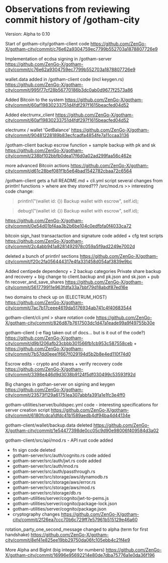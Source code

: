 # Observations from reviewing commit history of /gotham-city

Version: Alpha to 0.10

Start of gotham-city/gotham-client code
https://github.com/ZenGo-X/gotham-city/commit/c76e62a9304759ec7799b552703a1878807726e9

Implementation of ecdsa signing in /gotham-server
https://github.com/ZenGo-X/gotham-city/commit/c76e62a9304759ec7799b552703a1878807726e9

wallet.data added in /gotham-client code (incl keygen.rs)
https://github.com/ZenGo-X/gotham-city/commit/995f77cf28b56770186b3dc0ab0d9677f2573a86

Added Bitcoin to the system
https://github.com/ZenGo-X/gotham-city/commit/60af19830233751d4fdf297f1615beacfed04d52

Added electrumx_client
https://github.com/ZenGo-X/gotham-city/commit/60af19830233751d4fdf297f1615beacfed04d52

electrumx / wallet 'GetBalance'
https://github.com/ZenGo-X/gotham-city/commit/90481228189b83ecfcadfa4854fe7a11ccaa3136

/gotham-client backup escrow function + sample backup with pk and sk 
https://github.com/ZenGo-X/gotham-city/commit/238bf102bbfb0dea17f6d0a02ad299faa56c462e

more advanced Bitcoin actions
https://github.com/ZenGo-X/gotham-city/commit/d61c28bef081f1b5e64bad1542782cbaa72c6564

/gotham-client gets a full README.md + cli.yml script
several changes from println! functions > where are they stored???
/src/mod.rs >> interesting code change:

> println!("(wallet id: {}) Backup wallet with escrow", self.id);

> debug!("(wallet id: {}) Backup wallet with escrow", self.id);

https://github.com/ZenGo-X/gotham-city/commit/0e54d01bf4aa3b2b6be104c0edfbfa0f4033ca72

bitcoin sign_hast transactaction and signature code added + cfg test scripts
https://github.com/ZenGo-X/gotham-city/commit/2c4abb941a8281492978c059a5f9ad2249e7002d

deleted a bunch of println! sections
https://github.com/ZenGo-X/gotham-city/commit/f20c2fa056444317e4fa331458d054af3839e9bc

Added centipede dependency + 2 backup categories Private share backup and recovery + big change to client.backup and pk.json and sk.json + pub fn recover_and_save_shares
https://github.com/ZenGo-X/gotham-city/commit/561779911e963fdfa33a7bbf79d18abdf87ed16e

two domains to check up on (ELECTRUM_HOST)
https://github.com/ZenGo-X/gotham-city/commit/7ac7b17ceee4619da5176934ab741c4f40683544

gotham-client/cli.yml > share rotation code
https://github.com/ZenGo-X/gotham-city/commit/826d87b7617503dc1d47a1eade99a9f49755b30e

gotham-client (-e flag taken out of docs... but is it out of the code?)
https://github.com/ZenGo-X/gotham-city/commit/d9b1206afb23cbbb301566fb1cb953c587558ceb
+
https://github.com/ZenGo-X/gotham-city/commit/7b57dd0eee1f667f029194d5b2b8e4ed110f74d0

Escrow edits - crypto and shares + verify recovery code
https://github.com/ZenGo-X/gotham-city/commit/3398e446d9d3038b9124f5df030499c53593f92d

Big changes in gothan-server on signing and keygen
https://github.com/ZenGo-X/gotham-city/commit/23573f129a61751ea307abbfa391a1e1fc3e4ff0

gotham-utilities/server/buildspec.yml code - interesting specifications for server creation script
https://github.com/ZenGo-X/gotham-city/commit/6180fcdca1dfdc41b1589aedb4df94ba4d44134e

gotham-client/wallet/backup.data deleted
https://github.com/ZenGo-X/gotham-city/commit/1e54477398de0cc05c9d90e98006f409584d3a02

gotham-client/src/api/mod.rs - API rust code added  
+ fn sign code deleted
+ gotham-server/src/auth/cognito.rs code added 
+ gotham-server/src/auth/jwt.rs code added
+ gotham-server/src/auth/mod.rs
+ gotham-server/src/auth/passthrough.rs
+ gotham-server/src/storage/aws/dynamodb.rs
+ gotham-server/src/storage/aws/error.rs
+ gotham-server/src/storage/aws/mod.rs
+ gotham-server/src/storage/db.rs
+ gotham-utilities/server/cognito/jwt-to-pems.js
+ gotham-utilities/server/cognito/package-lock.json
+ gotham-utilities/server/cognito/package.json
+ cryptography changes
https://github.com/ZenGo-X/gotham-city/commit/2f26ea7ccc70b6c729ff7e57961b515129e46a60

rotation_party_one_second_message changed to alpha (term for first handshake)
https://github.com/ZenGo-X/gotham-city/commit/8ef41e825ee19bb29750da06fc105ebb4c21f4e9

More Alpha and BigInt (big integer for numbers)
https://github.com/ZenGo-X/gotham-city/commit/16996e95692214e80de7dba75776a1e0da36f196
